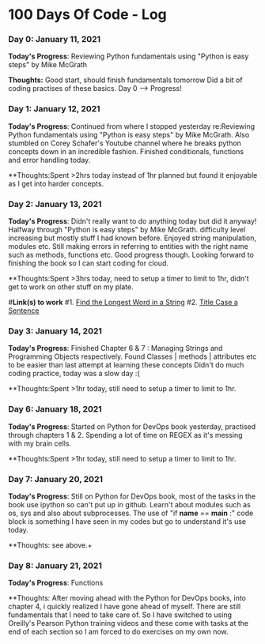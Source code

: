 # 100 Days Of Code - Log

### Day 0: January 11, 2021

**Today's Progress**: Reviewing Python fundamentals using "Python is easy steps" by Mike McGrath

**Thoughts:** Good start, should finish fundamentals tomorrow Did a bit of coding practises of these basics. Day 0 --> Progress!

### Day 1: January 12, 2021

**Today's Progress**: Continued from where I stopped yesterday re:Reviewing Python fundamentals using "Python is easy steps" by Mike McGrath. Also stumbled on Corey Schafer's Youtube channel where he breaks python concepts down in an incredible fashion. Finished conditionals, functions and error handling today.

**Thoughts:Spent >2hrs today instead of 1hr planned but found it enjoyable as I get into harder concepts.


### Day 2: January 13, 2021

**Today's Progress**: Didn't really want to do anything today but did it anyway! Halfway through "Python is easy steps" by Mike McGrath. difficulty level increasing but mostly stuff I had known before. Enjoyed string manipulation, modules etc. Still making errors in referring to entities with the right name such as methods, functions etc. Good progress though. Looking forward to finishing the book so I can start coding for cloud.

**Thoughts:Spent >3hrs today, need to setup a timer to limit to 1hr, didn't get to work on other stuff on my plate.

#**Link(s) to work**
#1. [Find the Longest Word in a String](https://www.freecodecamp.com/challenges/find-the-longest-word-in-a-string)
#2. [Title Case a Sentence](https://www.freecodecamp.com/challenges/title-case-a-sentence)

### Day 3: January 14, 2021

**Today's Progress**: Finished Chapter 6 & 7 : Managing Strings and Programming Objects respectively. Found Classes | methods | attributes etc to be easier than last attempt at learning these concepts Didn't do much coding practice, today was a slow day :(

**Thoughts:Spent >1hr today,  still need to setup a timer to limit to 1hr.

### Day 6: January 18, 2021

**Today's Progress**: Started on Python for DevOps book yesterday, practised through chapters 1 & 2. Spending a lot of time on REGEX as it's messing with my brain cells. 

**Thoughts:Spent >1hr today,  still need to setup a timer to limit to 1hr.

### Day 7: January 20, 2021

**Today's Progress**: Still on Python for DevOps book, most of the tasks in the book use ipython so can't put up in github. Learn't about modules such as os, sys and also about subprocesses. The use of "if __name__ == __main__ :" code block is something I have seen in my codes but go to understand it's use today.  

**Thoughts: see above.+
### Day 8: January 21, 2021

**Today's Progress**: Functions


**Thoughts: After moving ahead with the Python for DevOps books, into chapter 4, i quickly realized I have gone ahead of myself. There are still fundamentals that I need to take care of. So I have switched to using Oreilly's Pearson Python training videos and these come with tasks at the end of each section so I am forced to do exercises on my own now. 


